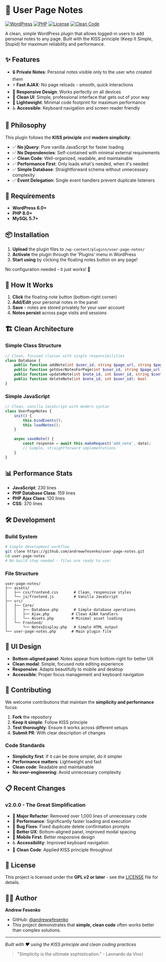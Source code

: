 # 📝 User Page Notes

[![WordPress](https://img.shields.io/badge/WordPress-6.0%2B-blue.svg)](https://wordpress.org/)
[![PHP](https://img.shields.io/badge/PHP-8.0%2B-blue.svg)](https://php.net/)
[![License](https://img.shields.io/badge/License-GPL%20v2%2B-blue.svg)](https://www.gnu.org/licenses/gpl-2.0.html)
[![Clean Code](https://img.shields.io/badge/Code-Clean%20%26%20Simple-green.svg)](https://github.com/andrewwfesenko/user-page-notes)

A clean, simple WordPress plugin that allows logged-in users to add personal notes to any page. Built with the KISS principle (Keep It Simple, Stupid) for maximum reliability and performance.

## ✨ Features

- 🔒 **Private Notes**: Personal notes visible only to the user who created them
- ⚡ **Fast AJAX**: No page reloads - smooth, quick interactions
- 📱 **Responsive Design**: Works perfectly on all devices
- 🎨 **Clean UI**: Simple, professional interface that gets out of your way
- 🚀 **Lightweight**: Minimal code footprint for maximum performance
- ♿ **Accessible**: Keyboard navigation and screen reader friendly

## 🎯 Philosophy

This plugin follows the **KISS principle** and **modern simplicity**:

- ✅ **No jQuery**: Pure vanilla JavaScript for faster loading
- ✅ **No Dependencies**: Self-contained with minimal external requirements
- ✅ **Clean Code**: Well-organized, readable, and maintainable
- ✅ **Performance First**: Only loads what's needed, when it's needed
- ✅ **Simple Database**: Straightforward schema without unnecessary complexity
- ✅ **Event Delegation**: Single event handlers prevent duplicate listeners

## 🔧 Requirements

- **WordPress 6.0+** 
- **PHP 8.0+** 
- **MySQL 5.7+**

## 📦 Installation

1. **Upload** the plugin files to `/wp-content/plugins/user-page-notes/`
2. **Activate** the plugin through the 'Plugins' menu in WordPress
3. **Start using** by clicking the floating notes button on any page!

No configuration needed - it just works! 🎉

## 🚀 How It Works

1. **Click** the floating note button (bottom-right corner)
2. **Add/Edit** your personal notes in the panel
3. **Save** - notes are stored privately for your user account
4. **Notes persist** across page visits and sessions

## 🏗️ Clean Architecture

### **Simple Class Structure**

```php
// Clean, focused classes with single responsibilities
class Database {
    public function addNote(int $user_id, string $page_url, string $page_title, string $content): int|\WP_Error
    public function getUserNotesForPage(int $user_id, string $page_url): array
    public function updateNote(int $note_id, int $user_id, string $content): bool
    public function deleteNote(int $note_id, int $user_id): bool
}
```

### **Simple JavaScript**

```javascript
// Clean, vanilla JavaScript with modern syntax
class UserPageNotes {
    init() {
        this.bindEvents();
        this.loadNotes();
    }
    
    async saveNote() {
        const response = await this.makeRequest('add_note', data);
        // Simple, straightforward implementations
    }
}
```

## 📊 Performance Stats

- **JavaScript**: 230 lines
- **PHP Database Class**: 159 lines
- **PHP Ajax Class**: 120 lines
- **CSS**: 370 lines

## 🛠️ Development

### **Build System**
```bash
# Simple development workflow
git clone https://github.com/andrewwfesenko/user-page-notes.git
cd user-page-notes
# No build step needed - files are ready to use!
```

### **File Structure**
```
user-page-notes/
├── assets/
│   ├── css/frontend.css       # Clean, responsive styles
│   └── js/frontend.js         # Vanilla JavaScript
├── src/
│   ├── Core/
│   │   ├── Database.php       # Simple database operations
│   │   ├── Ajax.php          # Clean AJAX handlers
│   │   └── Assets.php        # Minimal asset loading
│   └── Frontend/
│       └── NotesDisplay.php   # Simple HTML output
└── user-page-notes.php       # Main plugin file
```

## 🎨 UI Design

- **Bottom-aligned panel**: Notes appear from bottom-right for better UX
- **Clean modal**: Simple, focused note editing experience
- **Responsive**: Adapts beautifully to mobile and desktop
- **Accessible**: Proper focus management and keyboard navigation

## 🤝 Contributing

We welcome contributions that maintain the **simplicity and performance** focus:

1. **Fork** the repository
2. **Keep it simple**: Follow KISS principle
3. **Test thoroughly**: Ensure it works across different setups
4. **Submit PR**: With clear description of changes

### **Code Standards**
- **Simplicity first**: If it can be done simpler, do it simpler
- **Performance matters**: Lightweight and fast
- **Clean code**: Readable and maintainable
- **No over-engineering**: Avoid unnecessary complexity

## 📋 Recent Changes

### **v2.0.0** - The Great Simplification
- 🎯 **Major Refactor**: Removed over 1,000 lines of unnecessary code
- 🚀 **Performance**: Significantly faster loading and execution
- 🐛 **Bug Fixes**: Fixed duplicate delete confirmation prompts
- 🎨 **Better UX**: Bottom-aligned panel, improved modal spacing
- 📱 **Mobile First**: Better responsive design
- ♿ **Accessibility**: Improved keyboard navigation
- 🧹 **Clean Code**: Applied KISS principle throughout

## 📄 License

This project is licensed under the **GPL v2 or later** - see the [LICENSE](LICENSE) file for details.

## 👨‍💻 Author

**Andrew Fesenko**
- GitHub: [@andrewwfesenko](https://github.com/andrewwfesenko)
- This project demonstrates that **simple, clean code** often works better than complex solutions.

---

*Built with ❤️ using the KISS principle and clean coding practices* 

> "Simplicity is the ultimate sophistication." - Leonardo da Vinci 
